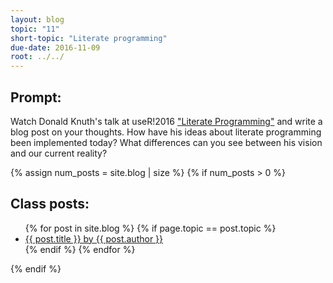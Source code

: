 ```yaml
---
layout: blog
topic: "11"
short-topic: "Literate programming"
due-date: 2016-11-09
root: ../../
---
```


## Prompt:

Watch Donald Knuth's talk at useR!2016 ["Literate Programming"](https://channel9.msdn.com/Events/useR-international-R-User-conference/useR2016/Literate-Programming) and write a blog post on your thoughts. How have his ideas about literate programming been implemented today? What differences can you see between his vision and our current reality?


{% assign num_posts = site.blog | size %}
{% if num_posts > 0 %}
## Class posts:

<ul>
{% for post in site.blog %}
  {% if page.topic == post.topic %}
  <li><a href="{{ post.url }}">{{ post.title }} by {{ post.author }}</a></li>
  {% endif %}
{% endfor %}
</ul>
{% endif %}
